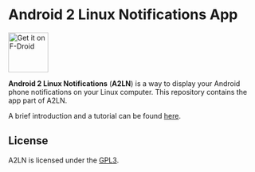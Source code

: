 # Android 2 Linux Notifications App
[<img src="https://fdroid.gitlab.io/artwork/badge/get-it-on.png" alt="Get it on F-Droid" height="80">](https://f-droid.org/packages/dev.patri9ck.a2ln/)

**Android 2 Linux Notifications** (**A2LN**) is a way to display your Android phone notifications on your Linux computer. This repository contains the app part of A2LN.

A brief introduction and a tutorial can be found [here](https://patri9ck.github.io/a2ln/).

## License
A2LN is licensed under the [GPL3](LICENSE).
